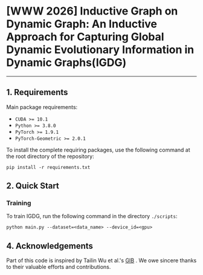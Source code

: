 # [WWW 2026] Inductive Graph on Dynamic Graph: An Inductive Approach for Capturing Global Dynamic Evolutionary Information in Dynamic Graphs(IGDG)

------

## 1. Requirements

Main package requirements:

- `CUDA >= 10.1`
- `Python >= 3.8.0`
- `PyTorch >= 1.9.1`
- `PyTorch-Geometric >= 2.0.1`

To install the complete requiring packages, use the following command at the root directory of the repository:

```setup
pip install -r requirements.txt
```

## 2. Quick Start

### Training

To train IGDG, run the following command in the directory `./scripts`:

```train
python main.py --dataset=<data_name> --device_id=<gpu>  
```

## 4. Acknowledgements

Part of this code is inspired by Tailin Wu et al.'s [GIB](https://github.com/snap-stanford/GIB) . We owe sincere thanks to their valuable efforts and contributions.
